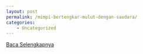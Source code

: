```yaml
---
layout: post
permalink: /mimpi-bertengkar-mulut-dengan-saudara/
categories:
    - Uncategorized
---
```


[Baca Selengkapnya](/03)